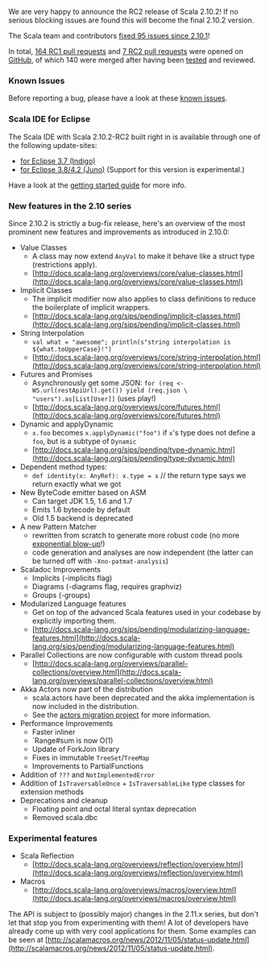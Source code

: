 We are very happy to announce the RC2 release of Scala 2.10.2! If no serious blocking issues are found this will become the final 2.10.2 version.

The Scala team and contributors [fixed 95 issues since 2.10.1](https://issues.scala-lang.org/secure/IssueNavigator.jspa?mode=hide&requestId=12206)!

In total, [164 RC1 pull requests](https://github.com/scala/scala/issues?milestone=12&state=closed) and [7 RC2 pull requests](https://github.com/scala/scala/issues?milestone=13&state=closed) were opened on [GitHub](https://github.com/scala/scala), of which 140 were merged after having been [tested](https://github.com/typesafehub/ghpullrequest-validator) and reviewed.

<!--break-->

### Known Issues
Before reporting a bug, please have a look at these [known issues](https://issues.scala-lang.org/secure/IssueNavigator.jspa?mode=hide&requestId=12207).

### Scala IDE for Eclipse
The Scala IDE with Scala 2.10.2-RC2 built right in is available through one of the following update-sites:

* [for Eclipse 3.7 (Indigo)](http://download.scala-ide.org/sdk/e37/scala210/dev/site/)
* [for Eclipse 3.8/4.2 (Juno)](http://download.scala-ide.org/sdk/e38/scala210/dev/site/) (Support for this version is experimental.)

Have a look at the [getting started guide](http://scala-ide.org/docs/user/gettingstarted.html) for more info.

### New features in the 2.10 series
Since 2.10.2 is strictly a bug-fix release, here's an overview of the most prominent new features and improvements as introduced in 2.10.0:

* Value Classes
    * A class may now extend `AnyVal` to make it behave like a struct type (restrictions apply).
    * [http://docs.scala-lang.org/overviews/core/value-classes.html](http://docs.scala-lang.org/overviews/core/value-classes.html)
* Implicit Classes
    * The implicit modifier now also applies to class definitions to reduce the boilerplate of implicit wrappers.
    * [http://docs.scala-lang.org/sips/pending/implicit-classes.html](http://docs.scala-lang.org/sips/pending/implicit-classes.html)
* String Interpolation
    * `val what = "awesome"; println(s"string interpolation is ${what.toUpperCase}!")`
    * [http://docs.scala-lang.org/overviews/core/string-interpolation.html](http://docs.scala-lang.org/overviews/core/string-interpolation.html)
* Futures and Promises
    * Asynchronously get some JSON: `for (req <- WS.url(restApiUrl).get()) yield (req.json \ "users").as[List[User]]` (uses play!)
    * [http://docs.scala-lang.org/overviews/core/futures.html](http://docs.scala-lang.org/overviews/core/futures.html)
* Dynamic and applyDynamic
    * `x.foo` becomes `x.applyDynamic("foo")` if `x`'s type does not define a `foo`, but is a subtype of `Dynamic`
    * [http://docs.scala-lang.org/sips/pending/type-dynamic.html](http://docs.scala-lang.org/sips/pending/type-dynamic.html)
* Dependent method types:
    * `def identity(x: AnyRef): x.type = x` // the return type says we return exactly what we got
* New ByteCode emitter based on ASM
    * Can target JDK 1.5, 1.6 and 1.7
    * Emits 1.6 bytecode by default
    * Old 1.5 backend is deprecated
* A new Pattern Matcher
    * rewritten from scratch to generate more robust code (no more [exponential blow-up](https://issues.scala-lang.org/browse/SI-1133)!)
    * code generation and analyses are now independent (the latter can be turned off with `-Xno-patmat-analysis`)
* Scaladoc Improvements
    * Implicits (-implicits flag)
    * Diagrams (-diagrams flag, requires graphviz)
    * Groups (-groups)
* Modularized Language features
    * Get on top of the advanced Scala features used in your codebase by explicitly importing them.
    * [http://docs.scala-lang.org/sips/pending/modularizing-language-features.html](http://docs.scala-lang.org/sips/pending/modularizing-language-features.html)
* Parallel Collections are now configurable with custom thread pools
    * [http://docs.scala-lang.org/overviews/parallel-collections/overview.html](http://docs.scala-lang.org/overviews/parallel-collections/overview.html)
* Akka Actors now part of the distribution
    * scala.actors have been deprecated and the akka implementation is now included in the distribution.
    * See the [actors migration project](http://docs.scala-lang.org/actors-migration/) for more information.
* Performance Improvements
    * Faster inliner
    * `Range#sum is now O(1)
    * Update of ForkJoin library
    * Fixes in immutable `TreeSet`/`TreeMap`
    * Improvements to PartialFunctions
* Addition of `???` and `NotImplementedError`
* Addition of `IsTraversableOnce` + `IsTraversableLike` type classes for extension methods
* Deprecations and cleanup
    * Floating point and octal literal syntax deprecation
    * Removed scala.dbc

### Experimental features

* Scala Reflection
    * [http://docs.scala-lang.org/overviews/reflection/overview.html](http://docs.scala-lang.org/overviews/reflection/overview.html)
* Macros
    * [http://docs.scala-lang.org/overviews/macros/overview.html](http://docs.scala-lang.org/overviews/macros/overview.html)

The API is subject to (possibly major) changes in the 2.11.x series, but don't let that stop you from experimenting with them!
A lot of developers have already come up with very cool applications for them.
Some examples can be seen at [http://scalamacros.org/news/2012/11/05/status-update.html](http://scalamacros.org/news/2012/11/05/status-update.html).

